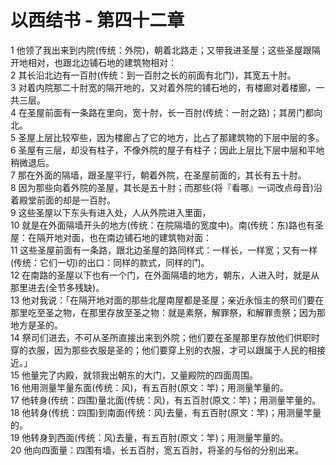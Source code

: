 # 以西结书 - 第四十二章
  
 1 他领了我出来到内院(传统：外院)，朝着北路走；又带我进圣屋；这些圣屋跟隔开地相对，也跟北边铺石地的建筑物相对：  
 2 其长沿北边有一百肘(传统：到一百肘之长的前面有北门)，其宽五十肘。  
 3 对着内院那二十肘宽的隔开地的，又对着外院的铺石地的，有楼廊对着楼廊，一共三层。  
 4 在圣屋前面有一条路在里向，宽十肘，长一百肘(传统：一肘之路)；其房门都向北。  
 5 圣屋上层比较窄些，因为楼廊占了它的地方，比占了那建筑物的下层中层的多。  
 6 圣屋有三层，却没有柱子，不像外院的屋子有柱子；因此上层比下层中层和平地稍微退后。  
 7 那在外面的隔墙，跟圣屋平行，朝着外院，在圣屋前面的，其长有五十肘。  
 8 因为那些向着外院的圣屋，其长是五十肘；而那些(将『看哪』一词改点母音)沿着殿堂前面的却是一百肘。  
 9 这些圣屋以下东头有进入处，人从外院进入里面，  
 10 就是在外面隔墙开头的地方(传统：在院隔墙的宽度中)。南(传统：东)路也有圣屋：在隔开地对面，也在南边铺石地的建筑物对面：  
 11 这些圣屋前面有一条路，跟北边圣屋的路同样式：一样长，一样宽；又有一样(传统：它们一切)的出口：同样的款式，同样的门。  
 12 在南路的圣屋以下也有一个门，在外面隔墙的地方，朝东，人进入时，就是从那里进去(全节多残缺)。  
 13 他对我说：「在隔开地对面的那些北屋南屋都是圣屋；亲近永恒主的祭司们要在那里吃至圣之物，在那里存放至圣之物：就是素祭，解罪祭，和解罪责祭；因为那地方是圣的。  
 14 祭司们进去，不可从圣所直接出来到外院；他们要在圣屋那里存放他们供职时穿的衣服，因为那些衣服是圣的；他们要穿上别的衣服，才可以跟属于人民的相接近。」  
 15 他量完了内殿，就领我出朝东的大门，又量殿院的四面周围。  
 16 他用测量竿量东面(传统：风)，有五百肘(原文：竿)；用测量竿量的。  
 17 他转身(传统：四围)量北面(传统：风)，有五百肘(原文：竿)；用测量竿量的。  
 18 他转身(传统：四围)到南面(传统：风)去量，有五百肘(原文：竿)；用测量竿量的。  
 19 他转身到西面(传统：风)去量，有五百肘(原文：竿)；用测量竿量的。  
 20 他向四面量：四围有墙，长五百肘，宽五百肘，将圣的与俗的分别出来。